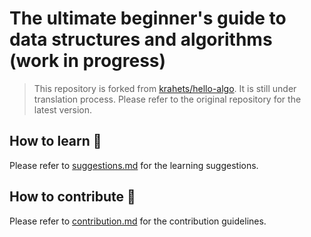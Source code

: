 # The ultimate beginner's guide to data structures and algorithms (work in progress)

> This repository is forked from [krahets/hello-algo](https://github.com/krahets/hello-algo). It is still under translation process. Please refer to the original repository for the latest version.

## How to learn 📓
Please refer to [suggestions.md](docs/en/chapter_preface/suggestions.md) for the learning suggestions.

## How to contribute 🔨
Please refer to [contribution.md](docs/en/chapter_preface/contributing.md) for the contribution guidelines.
